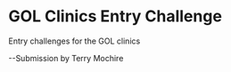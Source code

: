 # GOL Clinics Entry Challenge 

Entry challenges for the GOL clinics 

--Submission by Terry Mochire